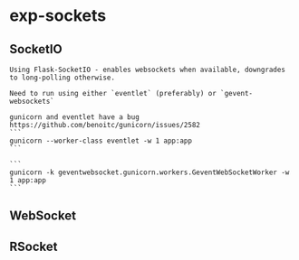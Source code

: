 # exp-sockets

## SocketIO
    Using Flask-SocketIO - enables websockets when available, downgrades to long-polling otherwise.

    Need to run using either `eventlet` (preferably) or `gevent-websockets`

    gunicorn and eventlet have a bug https://github.com/benoitc/gunicorn/issues/2582
    ```
    gunicorn --worker-class eventlet -w 1 app:app
    ```

    ```
    gunicorn -k geventwebsocket.gunicorn.workers.GeventWebSocketWorker -w 1 app:app
    ```

## WebSocket

## RSocket